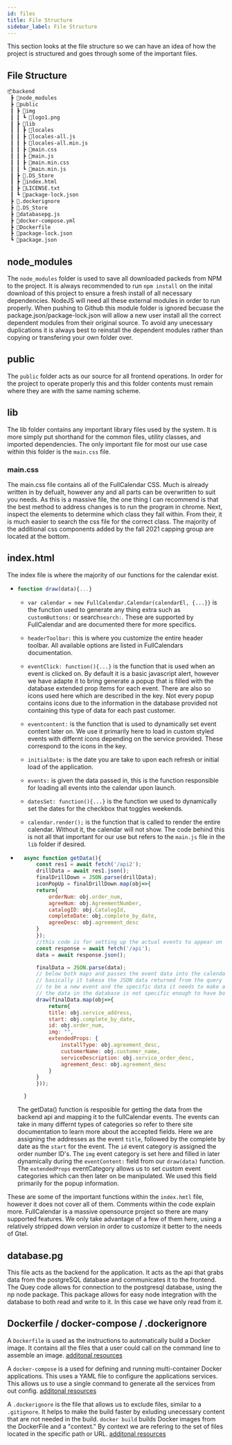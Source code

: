 ```yaml
---
id: files
title: File Structure
sidebar_label: File Structure
---
```


This section looks at the file structure so we can have an idea of how the project is structured and goes through some of the important files.

## File Structure
```markdown
📦backend
 ┣ 📂node_modules
 ┣ 📂public
 ┃ ┣ 📂img
 ┃ ┃ ┗ 📜logo1.png
 ┃ ┣ 📂lib
 ┃ ┃ ┣ 📂locales
 ┃ ┃ ┣ 📜locales-all.js
 ┃ ┃ ┣ 📜locales-all.min.js
 ┃ ┃ ┣ 📜main.css
 ┃ ┃ ┣ 📜main.js
 ┃ ┃ ┣ 📜main.min.css
 ┃ ┃ ┗ 📜main.min.js
 ┃ ┣ 📜.DS_Store
 ┃ ┣ 📜index.html
 ┃ ┣ 📜LICENSE.txt
 ┃ ┗ 📜package-lock.json
 ┣ 📜.dockerignore
 ┣ 📜.DS_Store
 ┣ 📜databasepg.js
 ┣ 📜docker-compose.yml
 ┣ 📜Dockerfile
 ┣ 📜package-lock.json
 ┗ 📜package.json
 ```

 ## node_modules

The `node_modules` folder is used to save all downloaded packeds from NPM to the project. It is always recommended to run `npm install` on the inital download of this project to ensure a fresh install of all necessary dependencies. NodeJS will need all these external modules in order to run properly. When pushing to Github this module folder is ignored becuase the package.json/package-lock.json will allow a new user install all the correct dependent modules from their original source. To avoid any unecessary duplications it is always best to reinstall the dependent modules rather than copying or transfering your own folder over. 

 ## public

 The `public` folder acts as our source for all frontend operations. In order for the project to operate properly this and this folder contents must remain where they are with the same naming scheme. 

 ## lib 

 The lib folder contains any important library files used by the system. It is more simply put shorthand for the common files, utility classes, and imported dependencies. The only important file for most our use case within this folder is the `main.css` file.

 ### main.css

 The main.css file contains all of the FullCalendar CSS. Much is already written in by defualt, however any and all parts can be overwritten to suit you needs. As this is a massive file, the one thing I can recommend is that the best method to address changes is to run the program in chrome. Next, inspect the elements to determine which class they fall within. From their, it is much easier to search the css file for the correct class. The majority of the additional css components added by the fall 2021 capping group are located at the bottom. 

 ## index.html

 The index file is where the majority of our functions for the calendar exist.

 * ```javascript 
   function draw(data){...}
   ```

    * `var calendar = new FullCalendar.Calendar(calendarEl, {...}}` is the function used to generate any thing extra such as `customButtons:` or search`search:`. These are supported by FullCalendar and are documented there for more specifics.

    * `headerToolbar:` this is where you customize the entire header toolbar. All available options are listed in FullCalendars documentation.

    * `eventClick: function(){...}` is the function that is used when an event is clicked on. By default it is a basic javascript alert, however we have adapte it to bring generate a popup that is filled with the database extended prop items for each event. There are also so icons used here which are described in the key. Not every popup contains icons due to the information in the database provided not containing this type of data for each past customer.

    * `eventcontent:` is the function that is used to dynamically set event content later on. We use it primarily here to load in custom styled events with differnt icons depending on the service provided. These correspond to the icons in the key.

    * `initialDate:` is the date you are take to upon each refresh or initial load of the application.

    * `events:` is given the data passed in, this is the function responsible for loading all events into the calendar upon launch.

    * `datesSet: function(){...}` is the function we used to dynamically set the dates for the checkbox that toggles weekends.

    * `calendar.render();` is the function that is called to render the entire calendar. Without it, the calendar will not show. The code behind this is not all that important for our use but refers to the `main.js` file in the `lib` folder if desired.


* ```javascript
    async function getData(){
        const res1 = await fetch('/api2');
        drillData = await res1.json();
        finalDrillDown = JSON.parse(drillData);
        iconPopUp = finalDrillDown.map(obj=>{
        return{
            orderNum: obj.order_num,
            agreeNum: obj.AgreementNumber,
            catalogID: obj.CatalogId,
            completeDate: obj.complete_by_date,
            agreeDesc: obj.agreement_desc
        }
        });
        //this code is for setting up the actual events to appear on the calendar
        const response = await fetch('/api');
        data = await response.json();

        finalData = JSON.parse(data);
        // below both maps and passes the event data into the calendar to be displayed
        // basically it takesa the JSON data returned from the query and assigns every row
        // to be a new event and the specific data it needs to make a minimum event is a title and start date
        // the data in the database is not specific enough to have both a start and end so we only do start for simplicity
        draw(finalData.map(obj=>{
            return{
            title: obj.service_address,
            start: obj.complete_by_date,
            id: obj.order_num,
            img: "",
            extendedProps: {
                installType: obj.agreement_desc,
                customerName: obj.customer_name,
                serviceDescription: obj.service_order_desc,
                agreement_desc: obj.agreement_desc
            }
        }
        }));

    }
  ```
  
  The getData() function is resposible for getting the data from the backend api and mapping it to the fullCalendar events. The events can take in many differnt types of categories so refer to there site documentation to learn more about the accepted fields. Here we are assigning the addresses as the event `title`, followed by the complete by date as the `start` for the event. The `id` event category is assigned the order number ID's. The `img` event category  is set here and filled in later dynamically during the `eventContent:` field from our `draw(data)` function. The `extendedProps` eventCategory allows us to set custom event categories which can then later on be manipulated. We used this field primarily for the popup information.

These are some of the important functions within the `index.hmtl` file, however it does not cover all of them. Comments within the code explain more. FullCalendar is a massive opensource project so there are many supported features. We only take advantage of a few of them here, using a relatively stripped down version in order to customize it better to the needs of Gtel.

 ## database.pg
 This file acts as the backend for the application. It acts as the api that grabs data from the postgreSQL database and communicates it to the frontend. The Quey code allows for connection to the postgresql database, using the np node package. This package allows for easy node integration with the database to both read and write to it. In this case we have only read from it. 

 ## Dockerfile / docker-compose / .dockerignore
 
 A `Dockerfile` is used as the instructions to automatically build a Docker image. It contains all the files that a user could call on the command line to assemble an image. 
 [additonal resources](https://docs.docker.com/engine/reference/builder/)

 A `docker-compose` is a used for defining and running multi-container Docker applications. This uses a YAML file to configure the applications services. This allows us to use a single command to generate all the services from out config.
 [additonal resources](https://docs.docker.com/compose/)

 A `.dockerignore` is the file that allows us to exclude files, similar to a `.gitignore`. It helps to make the build faster by exluding unecessary content that are not needed in the build. `docker build` builds Docker images from the DockerFile and a "context." By context we are refering to the set of files located in the specific path or URL. [additonal resources](https://docs.docker.com/engine/reference/commandline/build/)